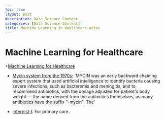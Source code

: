 ```yaml
---
toc: true
layout: post
description: Data Science Content
categories: [Data Science Content]
title: Machine Learning in Healthcare notes
---
```



# Machine Learning for Healthcare


+[Machine Learning for Healthcare](https://www.youtube.com/playlist?list=PLUl4u3cNGP60B0PQXVQyGNdCyCTDU1Q5j)


+ [Mycin system from the 1970s](https://en.wikipedia.org/wiki/Mycin): 'MYCIN was an early backward chaining expert system that used artificial intelligence to identify bacteria causing severe infections, such as bacteremia and meningitis, and to recommend antibiotics, with the dosage adjusted for patient's body weight — the name derived from the antibiotics themselves, as many antibiotics have the suffix "-mycin". The'

+ [Internist-I](https://en.wikipedia.org/wiki/Internist-I): For primary care.



